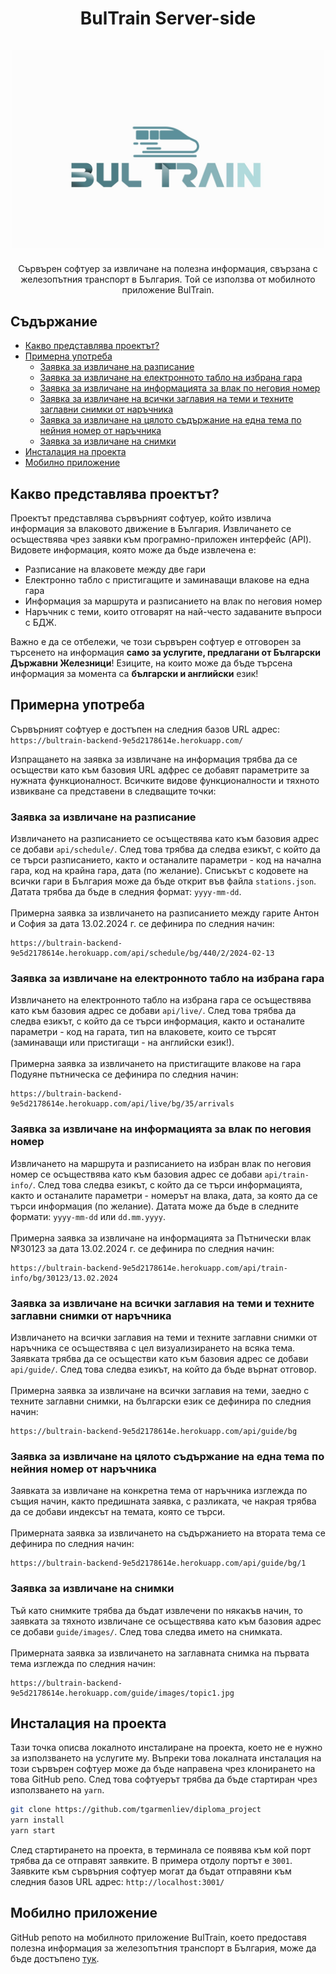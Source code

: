 <h1 align="center">
  BulTrain Server-side
  <br>
  <br>
   <img src="./guide/images/bultrain-logo.jpg" alt="Logo BulTrain" title="Сървърен софтуер на приложението BulTrain" width="500"/>
  <br>
</h1>

<p align="center">
  Сървърен софтуер за извличане на полезна информация, свързана с железопътния транспорт в България. Той се използва от мобилното приложение BulTrain.
</p>

## Съдържание

  * [Какво представлява проектът?](#какво-представлява-проектът)
  * [Примерна употреба](#примерна-употреба)
    * [Заявка за извличане на разписание](#заявка-за-извличане-на-разписание)
    * [Заявка за извличане на електронното табло на избрана гара](#заявка-за-извличане-на-електронното-табло-на-избрана-гара)
    * [Заявка за извличане на информацията за влак по неговия номер](#заявка-за-извличане-на-информацията-за-влак-по-неговия-номер)
    * [Заявка за извличане на всички заглавия на теми и техните заглавни снимки от наръчника](#заявка-за-извличане-на-всички-заглавия-на-теми-и-техните-заглавни-снимки-от-наръчника)
    * [Заявка за извличане на цялото съдържание на една тема по нейния номер от наръчника](#заявка-за-извличане-на-цялото-съдържание-на-една-тема-по-нейния-номер-от-наръчника)
    * [Заявка за извличане на снимки](#заявка-за-извличане-на-снимки)
  * [Инсталация на проекта](#инсталация-на-проекта)
  * [Мобилно приложение](#мобилно-приложение)

## Какво представлява проектът?

Проектът представлява сървърният софтуер, който извлича информация за влаковото движение в България. Извличането се осъществява чрез заявки към програмно-приложен интерфейс (API). Видовете информация, която може да бъде извлечена е:
 * Разписание на влаковете между две гари
 * Електронно табло с пристигащите и заминаващи влакове на една гара
 * Информация за маршрута и разписанието на влак по неговия номер
 * Наръчник с теми, които отговарят на най-често задаваните въпроси с БДЖ.

Важно е да се отбележи, че този сървърен софтуер е отговорен за търсенето на информация **само за услугите, предлагани от Български Държавни Железници**! Езиците, на които може да бъде търсена информация за момента са **български и английски** език!

## Примерна употреба

Сървърният софтуер е достъпен на следния базов URL адрес:
`https://bultrain-backend-9e5d2178614e.herokuapp.com/`

Изпращането на заявка за извличане на информация трябва да се осъществи като към базовия URL адфрес се добавят параметрите за нужната функционалност. Всичките видове функционалности и тяхното извикване са представени в следващите точки:

### Заявка за извличане на разписание
Извличането на разписанието се осъществява като към базовия адрес се добави `api/schedule/`. След това трябва да следва езикът, с който да се търси разписанието, както и останалите параметри - код на начална гара, код на крайна гара, дата (по желание). Списъкът с кодовете на всички гари в България може да бъде открит във файла `stations.json`. Датата трябва да бъде в следния формат: `yyyy-mm-dd`.
<br><br>Примерна заявка за извличането на разписанието между гарите Антон и София за дата 13.02.2024 г. се дефинира по следния начин:

```
https://bultrain-backend-9e5d2178614e.herokuapp.com/api/schedule/bg/440/2/2024-02-13
```

### Заявка за извличане на електронното табло на избрана гара
Извличането на електронното табло на избрана гара се осъществява като към базовия адрес се добави `api/live/`. След това трябва да следва езикът, с който да се търси информация, както и останалите параметри - код на гарата, тип на влаковете, които се търсят (заминаващи или пристигащи - на английски език!).
<br><br>Примерна заявка за извличането на пристигащите влакове на гара Подуяне пътническа се дефинира по следния начин:

```
https://bultrain-backend-9e5d2178614e.herokuapp.com/api/live/bg/35/arrivals
```

### Заявка за извличане на информацията за влак по неговия номер
Извличането на маршрута и разписанието на избран влак по неговия номер се осъществява като към базовия адрес се добави `api/train-info/`. След това следва езикът, с който да се търси информацията, както и останалите параметри - номерът на влака, дата, за която да се търси информация (по желание). Датата може да бъде в следните формати: `yyyy-mm-dd` или `dd.mm.yyyy`.
<br><br>Примерна заявка за извличане на информацията за Пътнически влак №30123 за дата 13.02.2024 г. се дефинира по следния начин:

```
https://bultrain-backend-9e5d2178614e.herokuapp.com/api/train-info/bg/30123/13.02.2024
```

### Заявка за извличане на всички заглавия на теми и техните заглавни снимки от наръчника
Извличането на всички заглавия на теми и техните заглавни снимки от наръчника се осъществява с цел визуализирането на всяка тема. Заявката трябва да се осъществи като към базовия адрес се добави `api/guide/`. След това следва езикът, на който да бъде върнат отговор.
<br><br>Примерна заявка за извличане на всички заглавия на теми, заедно с техните заглавни снимки, на български език се дефинира по следния начин:

```
https://bultrain-backend-9e5d2178614e.herokuapp.com/api/guide/bg
```

### Заявка за извличане на цялото съдържание на една тема по нейния номер от наръчника
Заявката за извличане на конкретна тема от наръчника изглежда по същия начин, както предишната заявка, с разликата, че накрая трябва да се добави индексът на темата, която се търси.
<br><br>Примерната заявка за извличането на съдържанието на втората тема се дефинира по следния начин:

```
https://bultrain-backend-9e5d2178614e.herokuapp.com/api/guide/bg/1
```

### Заявка за извличане на снимки
Тъй като снимките трябва да бъдат извлечени по някакъв начин, то заявката за тяхното извличане се осъществява като към базовия адрес се добави `guide/images/`. След това следва името на снимката.
<br><br>Примерната заявка за извличането на заглавната снимка на първата тема изглежда по следния начин:

```
https://bultrain-backend-9e5d2178614e.herokuapp.com/guide/images/topic1.jpg
```


## Инсталация на проекта

Тази точка описва локалното инсталиране на проекта, което не е нужно за използването на услугите му. Въпреки това локалната инсталация на този сървърен софтуер може да бъде направена чрез клонирането на това GitHub репо. След това софтуерът трябва да бъде стартиран чрез използването на `yarn`.

``` bash
git clone https://github.com/tgarmenliev/diploma_project
yarn install
yarn start
```

След стартирането на проекта, в терминала се появява към кой порт трябва да се отправят заявките. В примера отдолу портът е `3001`.
Заявките към сървърния софтуер могат да бъдат отправяни към следния базов URL адрес: `http://localhost:3001/`

## Мобилно приложение
GitHub репото на мобилното приложение BulTrain, което предоставя полезна информация за железопътния транспорт в България, може да бъде достъпено [тук](https://github.com/tgarmenliev/vlak_app_test).